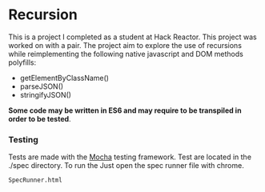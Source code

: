 Recursion
==============

This is a project I completed as a student at Hack Reactor. This project was worked on with a pair. The project aim to explore the use of recursions while reimplementing the following native javascript and DOM methods polyfills:

- getElementByClassName()
- parseJSON()
- stringifyJSON()

**Some code may be written in ES6 and may require to be transpiled in order to be tested**.

### Testing

Tests are made with the [Mocha](https://github.com/mochajs/mocha) testing framework.
Test are located in the ./spec directory. To run the Just open the spec runner file with chrome.

```
SpecRunner.html
```
